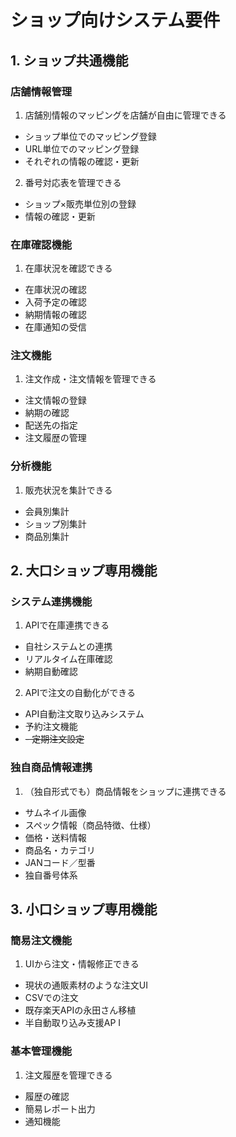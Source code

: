 # ショップ向けシステム要件

## 1. ショップ共通機能
### 店舗情報管理
1. 店舗別情報のマッピングを店舗が自由に管理できる
  - ショップ単位でのマッピング登録
  - URL単位でのマッピング登録
  - それぞれの情報の確認・更新

2. 番号対応表を管理できる
  - ショップ×販売単位別の登録
  - 情報の確認・更新

### 在庫確認機能
1. 在庫状況を確認できる
  - 在庫状況の確認
  - 入荷予定の確認
  - 納期情報の確認
  - 在庫通知の受信

### 注文機能
1. 注文作成・注文情報を管理できる
  - 注文情報の登録
  - 納期の確認
  - 配送先の指定
  - 注文履歴の管理

### 分析機能
1. 販売状況を集計できる
  - 会員別集計
  - ショップ別集計
  - 商品別集計

## 2. 大口ショップ専用機能
### システム連携機能
1. APIで在庫連携できる
  - 自社システムとの連携
  - リアルタイム在庫確認
  - 納期自動確認

2. APIで注文の自動化ができる
  - API自動注文取り込みシステム
  - 予約注文機能
  - ~~- 定期注文設定~~

### 独自商品情報連携
1. （独自形式でも）商品情報をショップに連携できる
  - サムネイル画像
  - スペック情報（商品特徴、仕様）
  - 価格・送料情報
  - 商品名・カテゴリ
  - JANコード／型番
  - 独自番号体系


## 3. 小口ショップ専用機能
### 簡易注文機能
1. UIから注文・情報修正できる
  - 現状の通販素材のような注文UI
  - CSVでの注文
  - 既存楽天APIの永田さん移植
  - 半自動取り込み支援AP I

### 基本管理機能
1. 注文履歴を管理できる
  - 履歴の確認
  - 簡易レポート出力
  - 通知機能











